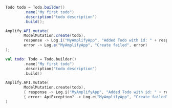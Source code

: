 <amplify-block-switcher>
<amplify-block name="Java">

```java
Todo todo = Todo.builder()
        .name("My first todo")
        .description("todo description")
        .build();

Amplify.API.mutate(
        ModelMutation.create(todo),
        response -> Log.i("MyAmplifyApp", "Added Todo with id: " + response.getData().getId()),
        error -> Log.e("MyAmplifyApp", "Create failed", error)
);
```

</amplify-block>
<amplify-block name="Kotlin">

```kotlin
val todo: Todo = Todo.builder()
        .name("My first todo")
        .description("todo description")
        .build()

Amplify.API.mutate(
        ModelMutation.create(todo),
        { response -> Log.i("MyAmplifyApp", "Added Todo with id: " + response.getData().getId()) },
        { error: ApiException? -> Log.e("MyAmplifyApp", "Create failed", error) }
)
```

</amplify-block>
</amplify-block-switcher>

